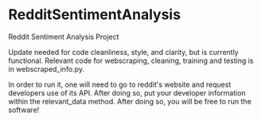 # RedditSentimentAnalysis
Reddit Sentiment Analysis Project

Update needed for code cleanliness, style, and clarity, but is currently functional.
Relevant code for webscraping, cleaning, training and testing is in webscraped_info.py.

In order to run it, one will need to go to reddit's website and request developers use of its API. After doing so, put your developer information within the relevant_data method. After doing so, you will be free to run the software!
